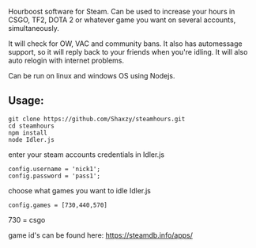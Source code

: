 Hourboost software for Steam. Can be used to increase your hours in CSGO, TF2, DOTA 2 or whatever game you want on several accounts, simultaneously. 

It will check for OW, VAC and community bans. It also has automessage support, so it will reply back to your friends when you're idling. It will also auto relogin with internet problems.

Can be run on linux and windows OS using Nodejs.


## Usage:
```
git clone https://github.com/Shaxzy/steamhours.git
cd steamhours
npm install
node Idler.js
```
enter your steam accounts credentials in Idler.js
```
config.username = 'nick1';
config.password = 'pass1';
```
choose what games you want to idle Idler.js
```
config.games = [730,440,570]
```
730 = csgo

game id's can be found here: https://steamdb.info/apps/
